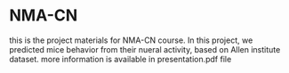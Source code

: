 # NMA-CN
this is the project materials for NMA-CN course.
In this project, we predicted mice behavior from their nueral activity, based on Allen institute dataset.
more information is available in presentation.pdf file
